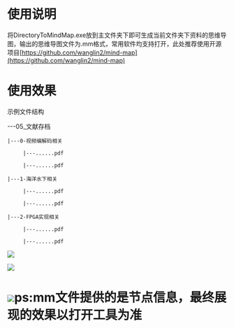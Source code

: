 # 使用说明
将DirectoryToMindMap.exe放到主文件夹下即可生成当前文件夹下资料的思维导图，输出的思维导图文件为.mm格式，常用软件均支持打开，此处推荐使用开源项目[https://github.com/wanglin2/mind-map](https://github.com/wanglin2/mind-map)

# 使用效果
示例文件结构

---05_文献存档

    |---0-视频编解码相关

         |---......pdf

         |---......pdf

    |---1-海洋水下相关

         |---......pdf

         |---......pdf

    |---2-FPGA实现相关

         |---......pdf

         |---......pdf

![](https://cdn.nlark.com/yuque/0/2024/png/36125008/1735397670466-db0cdc77-c4a3-407a-a544-9b37045cfb9e.png)

![](https://cdn.nlark.com/yuque/0/2024/png/36125008/1735397805185-7c6c5cc8-7485-4431-9ab6-c516dba60f1b.png)

# ![](https://cdn.nlark.com/yuque/0/2024/png/36125008/1735397822020-bab0cb34-ca78-43ea-bcc2-e0bb0d359765.png)ps:mm文件提供的是节点信息，最终展现的效果以打开工具为准

